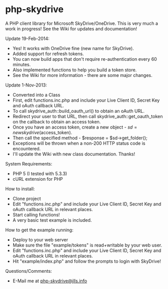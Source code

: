 php-skydrive
============

A PHP client library for Microsoft SkyDrive/OneDrive.
This is very much a work in progress!
See the Wiki for updates and documentation!

Update 19-Feb-2014:
- Yes! It works with OneDrive fine (new name for SkyDrive).
- Added support for refresh tokens.
- You can now build apps that don't require re-authentication every 60 minutes.
- Also implemented functions to help you build a token store.
- See the Wiki for more information - there are some major changes.

Update 1-Nov-2013:
- Converted into a Class
- First, edit functions.inc.php and include your Live Client ID, Secret Key and oAuth callback URL.
- To call skydrive_auth::build_oauth_url() to obtain an oAuth URL.
- Redirect your user to that URL, then call skydrive_auth::get_oauth_token on the callback to obtain an access token.
- Once you have an access token, create a new object - $sd = new skydrive($access_token).
- Then call the specified method - $response = $sd->get_folder();
- Exceptions will be thrown when a non-200 HTTP status code is encountered.
- I'll update the Wiki with new class documentation. Thanks!

System Requirements:
- PHP 5 (I tested with 5.3.3)
- cURL extension for PHP

How to install:
- Clone project
- Edit "functions.inc.php" and include your Live Client ID, Secret Key and oAuth callback URL in relevant places.
- Start calling functions!
- A very basic test example is included.

How to get the example running:
- Deploy to your web server
- Make sure the file "example/tokens" is read+writable by your web user.
- Edit "functions.inc.php" and include your Live Client ID, Secret Key and oAuth callback URL in relevant places.
- Hit "example/index.php" and follow the prompts to login with SkyDrive!

Questions/Comments:
- E-Mail me at php-skydrive@jlls.info
